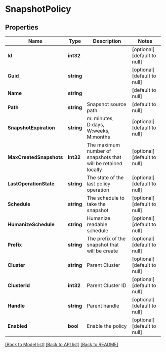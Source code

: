 # SnapshotPolicy

## Properties
Name | Type | Description | Notes
------------ | ------------- | ------------- | -------------
**Id** | **int32** |  | [optional] [default to null]
**Guid** | **string** |  | [optional] [default to null]
**Name** | **string** |  | [default to null]
**Path** | **string** | Snapshot source path | [default to null]
**SnapshotExpiration** | **string** | m: minutes, D:days, W:weeks, M:months | [optional] [default to null]
**MaxCreatedSnapshots** | **int32** | The maximum number of snapshots that will be retained locally | [optional] [default to null]
**LastOperationState** | **string** | The state of the last policy operation | [optional] [default to null]
**Schedule** | **string** | The schedule to take the snapshot | [optional] [default to null]
**HumanizeSchedule** | **string** | Humanize readable schedule | [optional] [default to null]
**Prefix** | **string** | The prefix of the snapshot that will be create | [optional] [default to null]
**Cluster** | **string** | Parent Cluster | [optional] [default to null]
**ClusterId** | **int32** | Parent Cluster ID | [optional] [default to null]
**Handle** | **string** | Parent handle | [optional] [default to null]
**Enabled** | **bool** | Enable the policy | [optional] [default to null]

[[Back to Model list]](../README.md#documentation-for-models) [[Back to API list]](../README.md#documentation-for-api-endpoints) [[Back to README]](../README.md)


